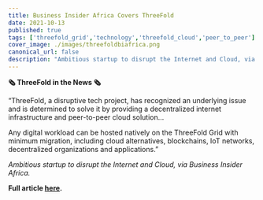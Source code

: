 ```yaml
---
title: Business Insider Africa Covers ThreeFold
date: 2021-10-13
published: true
tags: ['threefold_grid','technology','threefold_cloud','peer_to_peer']
cover_image: ./images/threefoldbiafrica.png
canonical_url: false
description: "Ambitious startup to disrupt the Internet and Cloud, via Business Insider Africa."
---
```


**🗞 ThreeFold in the News 🗞**

“ThreeFold, a disruptive tech project, has recognized an underlying issue and is determined to solve it by providing a decentralized internet infrastructure and peer-to-peer cloud solution…

Any digital workload can be hosted natively on the ThreeFold Grid with minimum migration, including cloud alternatives, blockchains, IoT networks, decentralized organizations and applications.”

*Ambitious startup to disrupt the Internet and Cloud, via Business Insider Africa.*

**Full article [here](https://africa.businessinsider.com/local/markets/ambitious-startup-to-disrupt-the-internet-and-cloud/b38rwj4).**
